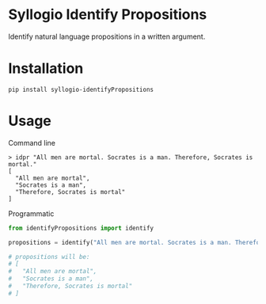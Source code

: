 # Syllogio Identify Propositions

Identify natural language propositions in a written argument.

# Installation

`pip install syllogio-identifyPropositions`

# Usage

Command line

```
> idpr "All men are mortal. Socrates is a man. Therefore, Socrates is mortal."
[
  "All men are mortal",
  "Socrates is a man",
  "Therefore, Socrates is mortal"
]
```

Programmatic

```python
from identifyPropositions import identify

propositions = identify("All men are mortal. Socrates is a man. Therefore, Socrates is mortal.")

# propositions will be:
# [
#   "All men are mortal",
#   "Socrates is a man",
#   "Therefore, Socrates is mortal"
# ]
```
